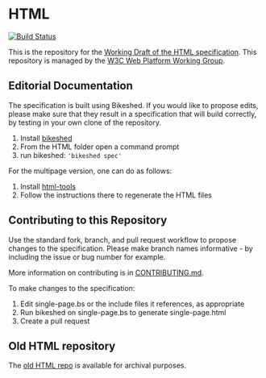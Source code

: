 # HTML

[![Build Status](https://travis-ci.org/w3c/html.svg?branch=gh-pages)](https://travis-ci.org/w3c/html)

This is the repository for the [Working Draft of the HTML specification](https://w3c.github.io/html/). This repository is managed by the [W3C Web Platform Working Group](https://www.w3.org/WebPlatform/WG/).

## Editorial Documentation

The specification is built using Bikeshed. If you would like to propose edits, please make sure that they result in a specification that will build correctly, by testing in your own clone of the repository.

1. Install [bikeshed](https://github.com/tabatkins/bikeshed)
2. From the HTML folder open a command prompt
3. run bikeshed: `'bikeshed spec'`

For the multipage version, one can do as follows:

1. Install [html-tools](https://github.com/w3c/html-tools)
2. Follow the instructions there to regenerate the HTML files

## Contributing to this Repository

Use the standard fork, branch, and pull request workflow to propose changes to the specification. Please make branch names informative - by including the issue or bug number for example.

More information on contributing is in [CONTRIBUTING.md](CONTRIBUTING.md).

To make changes to the specification:

1. Edit single-page.bs or the include files it references, as appropriate
2. Run bikeshed on single-page.bs to generate single-page.html
3. Create a pull request

## Old HTML repository

The [old HTML repo](https://github.com/w3c/html-old) is available for archival purposes.
